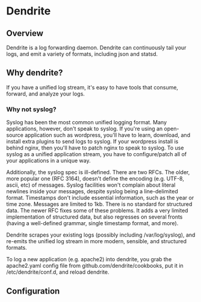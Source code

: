 # Dendrite

## Overview

Dendrite is a log forwarding daemon.  Dendrite can continuously tail your logs, and emit a variety of formats, including json and statsd.

## Why dendrite?

If you have a unified log stream, it's easy to have tools that consume, forward, and analyze your logs.  

### Why not syslog?

Syslog has been the most common unified logging format.  Many applications, however, don't speak to syslog.  If you're using an open-source application such as wordpress, you'll have to learn, download, and install extra plugins to send logs to syslog.  If your wordpress install is behind nginx, then you'll have to patch nginx to speak to syslog.  To use syslog as a unified application stream, you have to configure/patch all of your applications in a unique way.

Additionally, the syslog spec is ill-defined.  There are two RFCs.  The older, more popular one (RFC 3164), doesn't define the encoding (e.g. UTF-8, ascii, etc) of messages.  Syslog facilities won't complain about literal newlines inside your messages, despite syslog being a line-delimited format. Timestamps don't include essential information, such as the year or time zone.  Messages are limited to 1kb.  There is no standard for structured data.  The newer RFC fixes some of these problems.  It adds a very limited implementation of structured data, but also regresses on several fronts (having a well-defined grammar, single timestamp format, and more).

Dendrite scrapes your existing logs (possibly including /var/log/syslog), and re-emits the unified log stream in more modern, sensible, and structured formats.

To log a new application (e.g. apache2) into dendrite, you grab the apache2.yaml config file from github.com/dendrite/cookbooks, put it in /etc/dendrite/conf.d, and reload dendrite.

## Configuration

